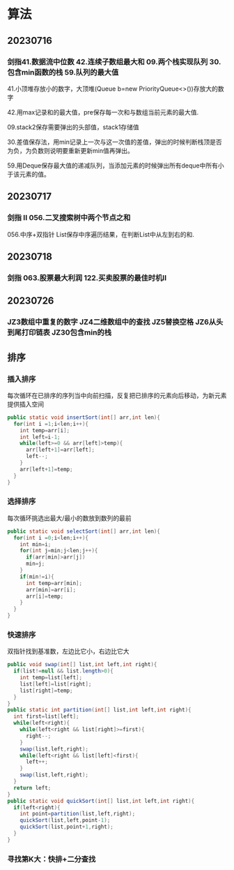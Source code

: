 # 算法

## 20230716

### 剑指41.数据流中位数 42.连续子数组最大和  09.两个栈实现队列  30.包含min函数的栈  59.队列的最大值

41.小顶堆存放小的数字，大顶堆(Queue<Integer> b=new PriorityQueue<>())存放大的数字

42.用max记录和的最大值，pre保存每一次和与数组当前元素的最大值.

09.stack2保存需要弹出的头部值，stack1存储值

30.差值保存法，用min记录上一次与这一次值的差值，弹出的时候判断栈顶是否为负，为负数则说明要重新更新min值再弹出。

59.用Deque保存最大值的递减队列，当添加元素的时候弹出所有deque中所有小于该元素的值。

## 20230717

### 剑指 II 056.二叉搜索树中两个节点之和

056.中序+双指针 List保存中序遍历结果，在判断List中从左到右的和.

## 20230718

### 剑指 063.股票最大利润  122.买卖股票的最佳时机II 

## 20230726

### JZ3数组中重复的数字 JZ4二维数组中的查找 JZ5替换空格 JZ6从头到尾打印链表 JZ30包含min的栈

## 排序

### 插入排序

每次循环在已排序的序列当中向前扫描，反复把已排序的元素向后移动，为新元素提供插入空间

```java
public static void insertSort(int[] arr,int len){
  for(int i =1;i<len;i++){
  	int temp=arr[i];
    int left=i-1;
    while(left>=0 && arr[left]>temp){
      arr[left+1]=arr[left];
      left--;
    }
    arr[left+1]=temp;
  }
}
```

### 选择排序

每次循环挑选出最大/最小的数放到数列的最前

```java
public static void selectSort(int[] arr,int len){
  for(int i =0;i<len;i++){
    int min=i;
    for(int j=min;j<len;j++){
      if(arr[min]>arr[j])
      min=j;
    }
    if(min!=i){
      int temp=arr[min];
      arr[min]=arr[i];
      arr[i]=temp;
    }
  }
}
```

### 快速排序

双指针找到基准数，左边比它小，右边比它大

```java
public void swap(int[] list,int left,int right){
  if(list!=null && list.length>0){
   	int temp=list[left];
    list[left]=list[right];
    list[right]=temp;
  }
}
public static int partition(int[] list,int left,int right){
  int first=list[left];
  while(left<right){
    while(left<right && list[right]>=first){
      right--;
    } 
    swap(list,left,right);
    while(left<right && list[left]<first){
      left++;
    }
    swap(list,left,right);
  }
  return left;
}
public static void quickSort(int[] list,int left,int right){
  if(left<right){
    int point=partition(list,left,right);
    quickSort(list,left,point-1);
    quickSort(list,point+1,right);
  }
}
```

### 寻找第K大：快排+二分查找